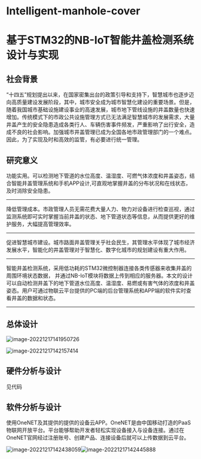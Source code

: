 # Intelligent-manhole-cover

# 基于STM32的NB-IoT智能井盖检测系统设计与实现

## 社会背景

“十四五”规划提出以来，在国家密集出台的政策引导和支持下，智慧城市也逐步迈向高质量建设发展阶段，其中，城市安全成为城市智慧化建设的重要场景。但是，随着我国城市基础设施建设事业的高速发展，城市地下管线设施的井盖数量也快速增加。传统模式下的市政公共设施管理方式已无法满足智慧城市的发展需求，大量井盖产生的安全隐患造成各类行人、车辆伤害事件频发，严重影响了出行安全，造成不良的社会影响。加强城市井盖管理已成为全国各地市政管理部门的一个难点。因此，为了实现及时和高效的监管，有必要进行统一管理。

## 研究意义

功能实用。可以检测地下管道的水位高度、温湿度、可燃气体浓度和井盖姿态，结合智能井盖管理系统和手机APP设计,可直观地掌握井盖的分布状况和在线状态，及时消除安全隐患。

***

降低管理成本。市政管理人员无需花费大量人力、物力对设备进行检查巡视，通过监测系统即可实时掌握当前井盖的状态、地下管道状态等信息，从而提供更好的维护服务，大幅提高管理效率。

***

促进智慧城市建设。城市路面井盖管理关乎社会民生，其管理水平体现了城市经济发展水平，智能化的井盖管理对于智慧化、数字化城市的规划建设有重大作用。

***

智能井盖检测系统，采用低功耗的STM32微控制器连接各类传感器来收集井盖的周围环境状态数据， 并通过NB-IoT模块将数据上传到相应的服务器。本文的设计可以自动检测井盖下的地下管道水位高度、温湿度、易燃或有害气体的浓度和井盖姿态。用户可通过物联云平台提供的PC端的后台管理系统和APP端的软件实时查看井盖的数据和状态。

***

## 总体设计

![image-20221217141950726](C:\Users\Evyn\AppData\Roaming\Typora\typora-user-images\image-20221217141950726.png)

![image-20221217142157414](C:\Users\Evyn\AppData\Roaming\Typora\typora-user-images\image-20221217142157414.png)

## 硬件分析与设计

见代码

## 软件分析与设计

使用OneNET及其提供的提供的设备云APP。OneNET是由中国移动打造的PaaS物联网开放平台。平台能够帮助开发者轻松实现设备接入与设备连接。通过在OneNET官网经过注册账号、创建产品、连接设备后就可以上传数据到云平台。

![image-20221217142438059](C:\Users\Evyn\AppData\Roaming\Typora\typora-user-images\image-20221217142438059.png)![image-20221217142445888](C:\Users\Evyn\AppData\Roaming\Typora\typora-user-images\image-20221217142445888.png)
